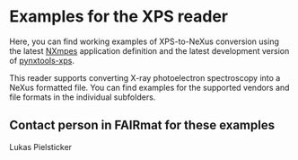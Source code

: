 # Examples for the XPS reader

Here, you can find working examples of XPS-to-NeXus conversion using the latest [NXmpes](https://fairmat-nfdi.github.io/nexus_definitions/classes/contributed_definitions/NXmpes.html#nxmpes) application definition and the latest development version of [pynxtools-xps](https://github.com/FAIRmat-NFDI/pynxtools-xps).

This reader supports converting X-ray photoelectron spectroscopy into a NeXus formatted file. You can find examples for the supported vendors and file formats in the individual subfolders.

## Contact person in FAIRmat for these examples
Lukas Pielsticker